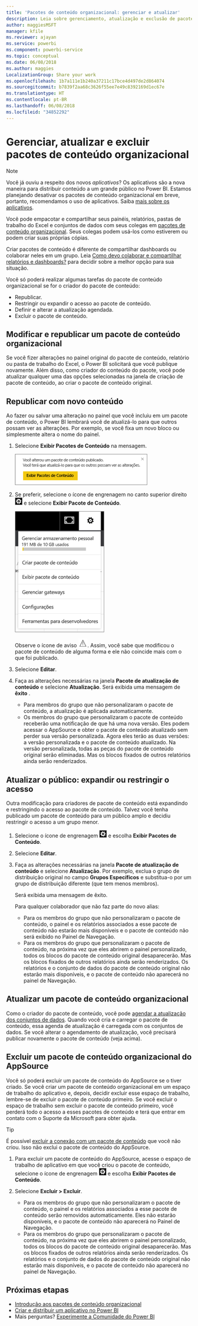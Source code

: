 ```yaml
---
title: 'Pacotes de conteúdo organizacional: gerenciar e atualizar'
description: Leia sobre gerenciamento, atualização e exclusão de pacotes de conteúdo organizacional no Power BI.
author: maggiesMSFT
manager: kfile
ms.reviewer: ajayan
ms.service: powerbi
ms.component: powerbi-service
ms.topic: conceptual
ms.date: 06/08/2018
ms.author: maggies
LocalizationGroup: Share your work
ms.openlocfilehash: 1b7a111e1b240a37211c17bce4d497de2d864074
ms.sourcegitcommit: b7839f2aa68c3626f55ee7e49c8392169d1ec67e
ms.translationtype: HT
ms.contentlocale: pt-BR
ms.lasthandoff: 06/08/2018
ms.locfileid: "34852292"
---
```

# <a name="manage-update-and-delete-organizational-content-packs"></a>Gerenciar, atualizar e excluir pacotes de conteúdo organizacional
> [!NOTE]
> Você já ouviu a respeito dos novos *aplicativos*? Os aplicativos são a nova maneira para distribuir conteúdo a um grande público no Power BI. Estamos planejando desativar os pacotes de conteúdo organizacional em breve, portanto, recomendamos o uso de aplicativos. Saiba [mais sobre os aplicativos](service-install-use-apps.md).
> 
> 

Você pode empacotar e compartilhar seus painéis, relatórios, pastas de trabalho do Excel e conjuntos de dados com seus colegas em [pacotes de conteúdo organizacional](service-organizational-content-pack-introduction.md). Seus colegas podem usá-los como estiverem ou podem criar suas próprias cópias.

Criar pacotes de conteúdo é diferente de compartilhar dashboards ou colaborar neles em um grupo. Leia [Como devo colaborar e compartilhar relatórios e dashboards?](service-how-to-collaborate-distribute-dashboards-reports.md) para decidir sobre a melhor opção para sua situação.

Você só poderá realizar algumas tarefas do pacote de conteúdo organizacional se for o criador do pacote de conteúdo:

* Republicar.
* Restringir ou expandir o acesso ao pacote de conteúdo.
* Definir e alterar a atualização agendada.
* Excluir o pacote de conteúdo.

## <a name="modify-and-re-publish-an-organizational-content-pack"></a>Modificar e republicar um pacote de conteúdo organizacional
Se você fizer alterações no painel original do pacote de conteúdo, relatório ou pasta de trabalho do Excel, o Power BI solicitará que você publique novamente. Além disso, como criador do conteúdo do pacote, você pode atualizar qualquer uma das opções selecionadas na janela de criação de pacote de conteúdo, ao criar o pacote de conteúdo original. 

## <a name="republish-with-new-content"></a>Republicar com novo conteúdo
Ao fazer ou salvar uma alteração no painel que você incluiu em um pacote de conteúdo, o Power BI lembrará você de atualizá-lo para que outros possam ver as alterações. Por exemplo, se você fixa um novo bloco ou simplesmente altera o nome do painel.

1. Selecione **Exibir Pacotes de Conteúdo** na mensagem.
   
   ![](media/service-organizational-content-pack-manage-update-delete/pbi_contpkchangesmessage.png)
2. Se preferir, selecione o ícone de engrenagem no canto superior direito ![](media/service-organizational-content-pack-manage-update-delete/cog.png) e selecione **Exibir Pacote de Conteúdo**.
   
   ![](media/service-organizational-content-pack-manage-update-delete/pbi_contpkview.png)
   
   Observe o ícone de aviso ![](media/service-organizational-content-pack-manage-update-delete/pbi_contpkwarningicon.png).  Assim, você sabe que modificou o pacote de conteúdo de alguma forma e ele não coincide mais com o que foi publicado.
3. Selecione **Editar**.  
4. Faça as alterações necessárias na janela **Pacote de atualização de conteúdo** e selecione **Atualização**. Será exibida uma mensagem de **êxito** .
   
   * Para membros do grupo que não personalizaram o pacote de conteúdo, a atualização é aplicada automaticamente.
   * Os membros do grupo que personalizaram o pacote de conteúdo receberão uma notificação de que há uma nova versão.  Eles podem acessar o AppSource e obter o pacote de conteúdo atualizado sem perder sua versão personalizada.  Agora eles terão as duas versões: a versão personalizada e o pacote de conteúdo atualizado.  Na versão personalizada, todas as peças do pacote de conteúdo original serão eliminadas.  Mas os blocos fixados de outros relatórios ainda serão renderizados.    

## <a name="update-the-audience-expand-or-restrict-access"></a>Atualizar o público: expandir ou restringir o acesso
Outra modificação para criadores de pacote de conteúdo está expandindo e restringindo o acesso ao pacote de conteúdo.  Talvez você tenha publicado um pacote de conteúdo para um público amplo e decidiu restringir o acesso a um grupo menor.  

1. Selecione o ícone de engrenagem ![](media/service-organizational-content-pack-manage-update-delete/cog.png) e escolha **Exibir Pacotes de Conteúdo**.
2. Selecione **Editar**. 
3. Faça as alterações necessárias na janela **Pacote de atualização de conteúdo** e selecione **Atualização**. Por exemplo, exclua o grupo de distribuição original no campo **Grupos Específicos** e substitua-o por um grupo de distribuição diferente (que tem menos membros).
   
   Será exibida uma mensagem de êxito.
   
   Para qualquer colaborador que não faz parte do novo alias:
   
   * Para os membros do grupo que não personalizaram o pacote de conteúdo, o painel e os relatórios associados a esse pacote de conteúdo não estarão mais disponíveis e o pacote de conteúdo não será exibido no Painel de Navegação.
   * Para os membros do grupo que personalizaram o pacote de conteúdo, na próxima vez que eles abrirem o painel personalizado, todos os blocos do pacote de conteúdo original desaparecerão.  Mas os blocos fixados de outros relatórios ainda serão renderizados. Os relatórios e o conjunto de dados do pacote de conteúdo original não estarão mais disponíveis, e o pacote de conteúdo não aparecerá no painel de Navegação.   

## <a name="refresh-an-organizational-content-pack"></a>Atualizar um pacote de conteúdo organizacional
Como o criador do pacote de conteúdo, você pode [agendar a atualização dos conjuntos de dados](refresh-data.md).  Quando você cria e carregar o pacote de conteúdo, essa agenda de atualização é carregada com os conjuntos de dados. Se você alterar o agendamento de atualização, você precisará publicar novamente o pacote de conteúdo (veja acima).

## <a name="delete-an-organizational-content-pack-from-appsource"></a>Excluir um pacote de conteúdo organizacional do AppSource
Você só poderá excluir um pacote de conteúdo do AppSource se o tiver criado. Se você criar um pacote de conteúdo organizacional em um espaço de trabalho do aplicativo e, depois, decidir excluir esse espaço de trabalho, lembre-se de excluir o pacote de conteúdo primeiro. Se você excluir o espaço de trabalho sem excluir o pacote de conteúdo primeiro, você perderá todo o acesso a esses pacotes de conteúdo e terá que entrar em contato com o Suporte da Microsoft para obter ajuda. 

> [!TIP]
> É possível [excluir a conexão com um pacote de conteúdo](service-organizational-content-pack-disconnect.md) que você não criou. Isso não exclui o pacote de conteúdo do AppSource.
> 
> 

1. Para excluir um pacote de conteúdo do AppSource, acesse o espaço de trabalho de aplicativo em que você criou o pacote de conteúdo, selecione o ícone de engrenagem ![](media/service-organizational-content-pack-manage-update-delete/cog.png) e escolha **Exibir Pacotes de Conteúdo**.
2. Selecione **Excluir \> Excluir**. 
   
   * Para os membros do grupo que não personalizaram o pacote de conteúdo, o painel e os relatórios associados a esse pacote de conteúdo serão removidos automaticamente. Eles não estarão disponíveis, e o pacote de conteúdo não aparecerá no Painel de Navegação.
   * Para os membros do grupo que personalizaram o pacote de conteúdo, na próxima vez que eles abrirem o painel personalizado, todos os blocos do pacote de conteúdo original desaparecerão.  Mas os blocos fixados de outros relatórios ainda serão renderizados. Os relatórios e o conjunto de dados do pacote de conteúdo original não estarão mais disponíveis, e o pacote de conteúdo não aparecerá no painel de Navegação.   

## <a name="next-steps"></a>Próximas etapas
* [Introdução aos pacotes de conteúdo organizacional](service-organizational-content-pack-introduction.md)
* [Criar e distribuir um aplicativo no Power BI](service-create-distribute-apps.md) 
* Mais perguntas? [Experimente a Comunidade do Power BI](http://community.powerbi.com/)

